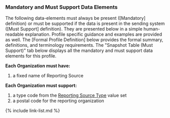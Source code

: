 ### Mandatory and Must Support Data Elements

The following data-elements must always be present ([Mandatory] definition) or must be supported if the data is present in the sending system ([Must Support] definition). They are presented below in a simple human-readable explanation. Profile specific guidance and examples are provided as well.  The [Formal Profile Definition] below provides the  formal summary, definitions, and terminology requirements.  The "Snapshot Table (Must Support)" tab below displays all the mandatory and must support data elements for this profile.

**Each Organization must have:**

1. a fixed name of Reporting Source

**Each Organization must support:**

1. a type code from the [Reporting Source Type](https://phinvads.cdc.gov/vads/ViewValueSet.action?oid=2.16.840.1.114222.4.11.3036) value set
1. a postal code for the reporting organization


{% include link-list.md %}